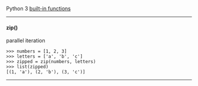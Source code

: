 
Python 3 <a href="https://docs.python.org/3/library/functions.html">built-in functions</a>

<hr>

#### zip()
parallel iteration

```
>>> numbers = [1, 2, 3]
>>> letters = ['a', 'b', 'c']
>>> zipped = zip(numbers, letters)
>>> list(zipped)
[(1, 'a'), (2, 'b'), (3, 'c')]
```

<hr>
